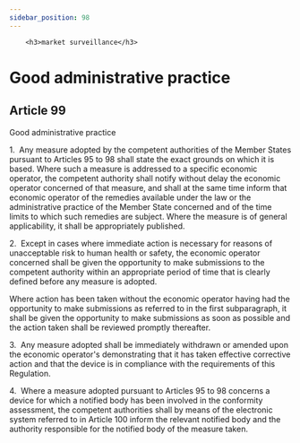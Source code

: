 ```yaml
---
sidebar_position: 98
---
```

        <h3>market surveillance</h3>
<h1>Good administrative practice</h1>
<h2>Article 99</h2>
   <p class="stitle-article-norm">Good administrative practice</p>
   <p class="norm">1.&nbsp;&nbsp;Any measure adopted by the competent 
authorities of the Member&nbsp;States pursuant to Articles&nbsp;95 to 98
 shall state the exact grounds on which it is based. Where such a 
measure is addressed to a specific economic operator, the competent 
authority shall notify without delay the economic operator concerned of 
that measure, and shall at the same time inform that economic operator 
of the remedies available under the law or the administrative practice 
of the Member&nbsp;State concerned and of the time limits to which such 
remedies are subject. Where the measure is of general applicability, it 
shall be appropriately published.</p>
   <p class="norm">2.&nbsp;&nbsp;Except in cases where immediate action 
is necessary for reasons of unacceptable risk to human health or safety,
 the economic operator concerned shall be given the opportunity to make 
submissions to the competent authority within an appropriate period of 
time that is clearly defined before any measure is adopted.</p>
   <p class="norm">Where action has been taken without the economic 
operator having had the opportunity to make submissions as referred to 
in the first subparagraph, it shall be given the opportunity to make 
submissions as soon as possible and the action taken shall be reviewed 
promptly thereafter.</p>
   <p class="norm">3.&nbsp;&nbsp;Any measure adopted shall be 
immediately withdrawn or amended upon the economic operator's 
demonstrating that it has taken effective corrective action and that the
 device is in compliance with the requirements of this Regulation.</p>
   <p class="norm">4.&nbsp;&nbsp;Where a measure adopted pursuant to 
Articles&nbsp;95 to 98 concerns a device for which a notified body has 
been involved in the conformity assessment, the competent authorities 
shall by means of the electronic system referred to in Article&nbsp;100 
inform the relevant notified body and the authority responsible for the 
notified body of the measure taken.</p>